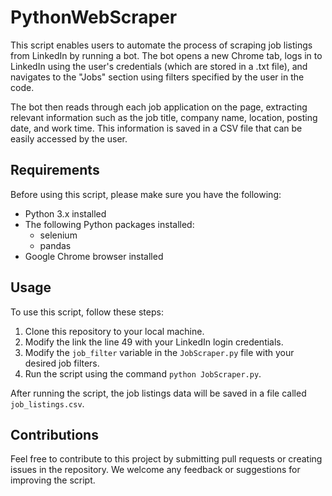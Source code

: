 # PythonWebScraper
<!DOCTYPE html>
<html lang="en">
  <head>
    <meta charset="UTF-8">
  </head>
  <body>
    <p>This script enables users to automate the process of scraping job listings from LinkedIn by running a bot. The bot opens a new Chrome tab, logs in to LinkedIn using the user's credentials (which are stored in a .txt file), and navigates to the "Jobs" section using filters specified by the user in the code.</p>
    <p>The bot then reads through each job application on the page, extracting relevant information such as the job title, company name, location, posting date, and work time. This information is saved in a CSV file that can be easily accessed by the user.</p>
    <h2>Requirements</h2>
    <p>Before using this script, please make sure you have the following:</p>
    <ul>
      <li>Python 3.x installed</li>
      <li>The following Python packages installed:
        <ul>
          <li>selenium</li>
          <li>pandas</li>
        </ul>
      </li>
      <li>Google Chrome browser installed</li>
    </ul>
    <h2>Usage</h2>
    <p>To use this script, follow these steps:</p>
    <ol>
      <li>Clone this repository to your local machine.</li>
      <li>Modify the link the line 49 with your LinkedIn login credentials.</li>
      <li>Modify the <code>job_filter</code> variable in the <code>JobScraper.py</code> file with your desired job filters.</li>
      <li>Run the script using the command <code>python JobScraper.py</code>.</li>
    </ol>
    <p>After running the script, the job listings data will be saved in a file called <code>job_listings.csv</code>.</p>
    <h2>Contributions</h2>
    <p>Feel free to contribute to this project by submitting pull requests or creating issues in the repository. We welcome any feedback or suggestions for improving the script.</p>
  </body>
</html>
